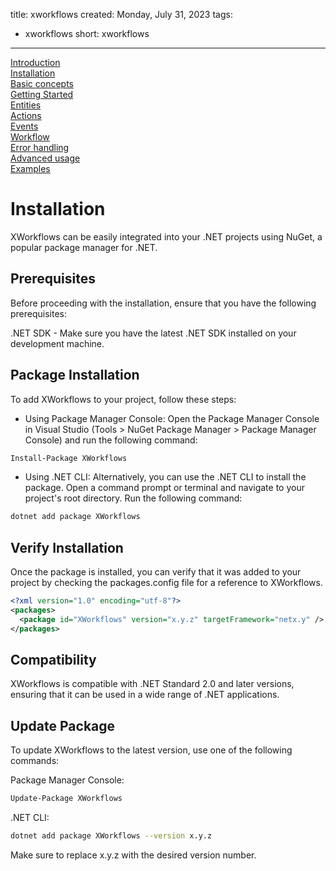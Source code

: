 title: xworkflows
created: Monday, July 31, 2023
tags:
  - xworkflows
short: xworkflows
---
<a href="index.html">Introduction</a><br>
<a href="installation.html">Installation</a><br>
<a href="basic.html">Basic concepts</a><br>
<a href="starting.html">Getting Started</a><br>
<a href="entities.html">Entities</a><br>
<a href="actions.html">Actions</a><br>
<a href="events.html">Events</a><br>
<a href="workflow.html">Workflow</a><br>
<a href="errors.html">Error handling</a><br>
<a href="advanced.html">Advanced usage</a><br>
<a href="examples.html">Examples</a><br>

# Installation
XWorkflows can be easily integrated into your .NET projects using NuGet, a popular package manager for .NET.

## Prerequisites
Before proceeding with the installation, ensure that you have the following prerequisites:

.NET SDK - Make sure you have the latest .NET SDK installed on your development machine.
## Package Installation
To add XWorkflows to your project, follow these steps:

* Using Package Manager Console:
Open the Package Manager Console in Visual Studio (Tools > NuGet Package Manager > Package Manager Console) and run the following command:

```bash
Install-Package XWorkflows
```
* Using .NET CLI:
Alternatively, you can use the .NET CLI to install the package. Open a command prompt or terminal and navigate to your project's root directory. Run the following command:

```bash
dotnet add package XWorkflows
```
## Verify Installation
Once the package is installed, you can verify that it was added to your project by checking the packages.config file for a reference to XWorkflows.

```xml
<?xml version="1.0" encoding="utf-8"?>
<packages>
  <package id="XWorkflows" version="x.y.z" targetFramework="netx.y" />
</packages>
```

## Compatibility
XWorkflows is compatible with .NET Standard 2.0 and later versions, ensuring that it can be used in a wide range of .NET applications.

## Update Package
To update XWorkflows to the latest version, use one of the following commands:

Package Manager Console:
```bash
Update-Package XWorkflows
```

.NET CLI:
```bash
dotnet add package XWorkflows --version x.y.z
```
Make sure to replace x.y.z with the desired version number.